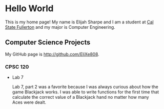 # Hello World

This is my home page! My name is Elijah Sharpe and I am a student at [Cal State Fullerton](http://www.fullerton.edu/) and my major is Computer Engineering.

## Computer Science Projects

My GitHub page is http://github.com/EliXe808.

### CPSC 120

* Lab 7

    Lab 7, part 2 was a favorite because I was always curious about how the
    game Blackjack works. I was able to write functions for the first time
    that calculate the correct value of a Blackjack hand no matter how many
    Aces were dealt.
